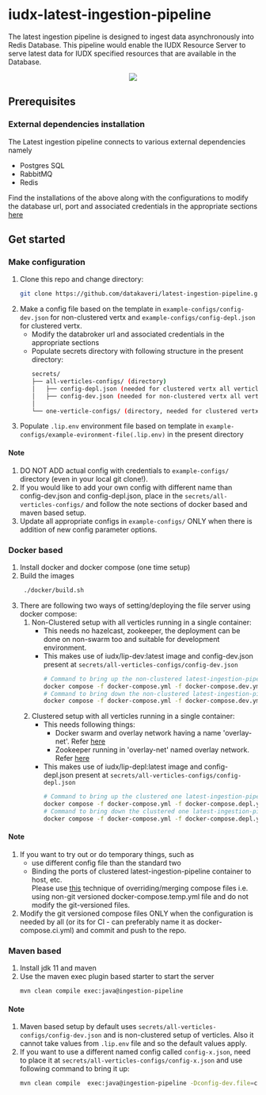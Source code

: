 # iudx-latest-ingestion-pipeline

The latest ingestion pipeline is designed to ingest data asynchronously into Redis Database. This pipeline would enable the IUDX Resource Server to serve latest data for IUDX specified resources that are available in the Database.

<p align="center">
<img src="docs/lip_server_overview.png">
</p>


## Prerequisites

### External dependencies installation

The Latest ingestion pipeline connects to various external dependencies namely
 - Postgres SQL
 - RabbitMQ
 - Redis

Find the installations of the above along with the configurations to modify the database url, port and associated credentials in the appropriate sections [here](SETUP.md)

## Get started

### Make configuration
1. Clone this repo and change directory:
   ```sh 
   git clone https://github.com/datakaveri/latest-ingestion-pipeline.git && cd latest-ingestion-pipeline/vertx/
   ```
2. Make a config file based on the template in `example-configs/config-dev.json` for non-clustered vertx and  `example-configs/config-depl.json` for clustered vertx.
   - Modify the databroker url and associated credentials in the appropriate sections
   - Populate secrets directory with following structure in the present directory:
      ```sh
      secrets/
      ├── all-verticles-configs/ (directory)
      │   ├── config-depl.json (needed for clustered vertx all verticles  in one container)
      │   ├── config-dev.json (needed for non-clustered vertx all verticles in one container/maven based setup)
      │  
      └── one-verticle-configs/ (directory, needed for clustered vertx in multi-container)
      ``` 
3. Populate `.lip.env` environment file based on template in `example-configs/example-evironment-file(.lip.env)` in the present directory
#### Note
1. DO NOT ADD actual config with credentials to `example-configs/` directory (even in your local git clone!). 
2. If you would like to add your own config with different name than config-dev.json and config-depl.json, place in the `secrets/all-verticles-configs/` and follow the note sections of docker based and maven based setup.
3. Update all appropriate configs in `example-configs/` ONLY when there is addition of new config parameter options.
### Docker based
1. Install docker and docker compose (one time setup)
2. Build the images 
   ```sh
    ./docker/build.sh
    ```
3. There are following two ways of setting/deploying the file server using docker compose:
   1. Non-Clustered setup with all verticles running in a single container: 
      - This needs no hazelcast, zookeeper, the deployment can be done on non-swarm too and suitable for development environment.
      - This makes use of iudx/lip-dev:latest image and config-dev.json present at `secrets/all-verticles-configs/config-dev.json`
         ```sh 
         # Command to bring up the non-clustered latest-ingestion-pipeline container
         docker compose -f docker-compose.yml -f docker-compose.dev.yml up -d
         # Command to bring down the non-clustered latest-ingestion-pipeline container
         docker compose -f docker-compose.yml -f docker-compose.dev.yml down
         ```
   2. Clustered setup with all verticles running in a single container: 
      - This needs following things:
         - Docker swarm and overlay network having a name 'overlay-net'. Refer [here](https://github.com/datakaveri/iudx-deployment/tree/master/docs/swarm-setup.md)
         - Zookeeper running in 'overlay-net' named overlay network. Refer [here](https://github.com/datakaveri/iudx-deployment/tree/master/single-node/zookeeper)
      - This makes use of iudx/lip-depl:latest image and config-depl.json present at `secrets/all-verticles-configs/config-depl.json`
         ```sh 
         # Command to bring up the clustered one latest-ingestion-pipeline container
         docker compose -f docker-compose.yml -f docker-compose.depl.yml up -d
         # Command to bring down the clustered one latest-ingestion-pipeline container
         docker compose -f docker-compose.yml -f docker-compose.depl.yml down
         ```
#### Note   
1. If you want to try out or do temporary things, such as 
   - use different config file than the standard two
   - Binding the ports of clustered latest-ingestion-pipeline container to host, etc.<br>
   Please use [this](readme/multiple-compose-files.md) technique of overriding/merging compose files i.e. using non-git versioned docker-compose.temp.yml file and do not modify the git-versioned files.
2. Modify the git versioned compose files ONLY when the configuration is needed by all (or its for CI - can preferably name it as docker-compose.ci.yml) and commit and push to the repo.


### Maven based
1. Install jdk 11 and maven
2. Use the maven exec plugin based starter to start the server 
   ```sh 
   mvn clean compile exec:java@ingestion-pipeline
   ```
#### Note
1. Maven based setup by default uses `secrets/all-verticles-configs/config-dev.json` and is non-clustered setup of verticles. Also it cannot take values from `.lip.env` file and so the default values apply.
2. If you want to use a different named config called `config-x.json`, need to place it at `secrets/all-verticles-configs/config-x.json` and use following command to bring it up:
   ```sh
   mvn clean compile  exec:java@ingestion-pipeline -Dconfig-dev.file=config-x.json
   ```

